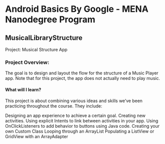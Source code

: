 # Android Basics By Google - MENA Nanodegree Program

## MusicalLibraryStructure
Project: Musical Structure App

### Project Overview:
The goal is to design and layout the flow for the structure of a Music Player app. Note that for this project, the app does not actually need to play music.

#### What will I learn?
This project is about combining various ideas and skills we’ve been practicing throughout the course. They include:

Designing an app experience to achieve a certain goal.
Creating new activities.
Using explicit Intents to link between activities in your app.
Using OnClickListeners to add behavior to buttons using Java code.
Creating your own Custom Class
Looping through an ArrayList
Populating a ListView or GridView with an ArrayAdapter
